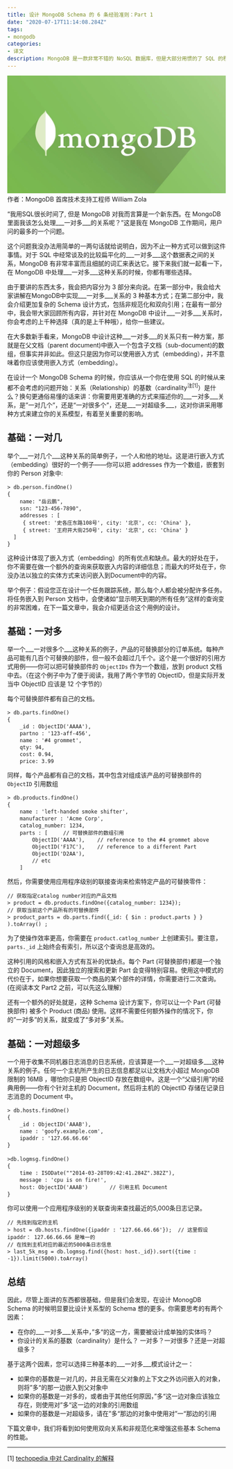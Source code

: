 ```yaml
---
title: 设计 MongoDB Schema 的 6 条经验准则：Part 1
date: "2020-07-17T11:14:08.284Z"
tags:
- mongodb
categories:
- 译文
description: MongoDB 是一款非常不错的 NoSQL 数据库，但是大部分用惯的了 SQL 的程序员在使用 MongoDB 的时候，都是带着 SQL 的思维方式在使用 MongoDB，这样使用其实并不能发挥 MongoDB 的自身优势，而且在网络上关于如何使用 MongoDB 的文章大部分都只是讲 CRUD 操作，关于如何进行 Schema 设计的文章少之又少。本文将解决你在设计 MongoDB Schema 时的疑惑。
---
```

![](mongodb.jpeg)
作者：MongoDB 首席技术支持工程师 William Zola

“我用SQL很长时间了, 但是 MongoDB 对我而言算是一个新东西。在 MongoDB 里面我该怎么处理___一对多___的关系呢？”这是我在 MongoDB 工作期间，用户问的最多的一个问题。

这个问题我没办法用简单的一两句话就给说明白，因为不止一种方式可以做到这件事情。对于 SQL 中经常谈及的比较扁平化的___一对多___这个数据表之间的关系，MongoDB 有非常丰富而且细腻的词汇来表达它。接下来我们就一起看一下，在 MongoDB 中处理___一对多___这种关系的时候，你都有哪些选择。

由于要讲的东西太多，我会把内容分为 3 部分来向说。在第一部分中，我会给大家讲解在MongoDB中实现___一对多___关系的 3 种基本方式；在第二部分中，我会介绍更加复杂的 Schema 设计方式，包括非规范化和双向引用；在最有一部分中，我会带大家回顾所有内容，并针对在 MongoDB 中设计___一对多___关系时，你会考虑的上千种选择（真的是上千种哦），给你一些建议。

在大多数新手看来，MongoDB 中设计这种___一对多___的关系只有一种方案，那就是在父文档（parent document)中嵌入一个包含子文档（sub-document)的数组，但事实并非如此。但这只是因为你可以使用嵌入方式（embedding），并不意味着你应该使用嵌入方式（embedding）。

在设计一个 MongoDB Schema 的时候，你应该从一个你在使用 SQL 的时候从来都不会考虑的问题开始：关系（Relationship）的基数（cardinality<sup>注[1]</sup>）是什么？换句更通俗易懂的话来讲：你需要用更准确的方式来描述你的___一对多___关系，是”一对几个”，还是“一对很多个”，还是___一对超级多___，这对你讲采用哪种方式来建立你的关系模型，有着至关重要的影响。

## 基础：一对几

举个___一对几个___这种关系的简单例子，一个人和他的地址。这是进行嵌入方式（embedding）很好的一个例子——你可以把 addresses 作为一个数组，嵌套到你的 Person 对象中:

```mongodb
> db.person.findOne()
{
	name: "岳云鹏",
	ssn: "123-456-7890",
	addresses : [
     { street: '史各庄东路108号', city: '北京', cc: 'China' },
     { street: '王府井大街250号', city: '北京', cc: 'China' }
  ]
}
```

这种设计体现了嵌入方式（embedding）的所有优点和缺点。最大的好处在于，你不需要在做一个额外的查询来获取嵌入内容的详细信息；而最大的坏处在于，你没办法以独立的实体方式来访问嵌入到Document中的内容。

举个例子：假设您正在设计一个任务跟踪系统，那么每个人都会被分配许多任务。将任务嵌入到 Person 文档中，会使诸如“显示明天到期的所有任务”这样的查询变的非常困难，在下一篇文章中，我会介绍更适合这个用例的设计。

## 基础：一对多

举一个___一对很多个___这种关系的例子，产品的可替换部分的订单系统。每种产品可能有几百个可替换的部件，但一般不会超过几千个。这个是一个很好的引用方式用例——你可以把可替换部件的 `ObjectIDs` 作为一个数组，放到 product 文档中去。（在这个例子中为了便于阅读，我用了两个字节的 ObjectID，但是实际开发当中 ObjectID 应该是 12 个字节的）

每个可替换部件都有自己的文档。

```mongodb
> db.parts.findOne()
{
    _id : ObjectID('AAAA'),
    partno : '123-aff-456',
    name : '#4 grommet',
    qty: 94,
    cost: 0.94,
    price: 3.99
```

同样，每个产品都有自己的文档，其中包含对组成该产品的可替换部件的 `ObjectID` 引用数组

```mongodb
> db.products.findOne()
{
    name : 'left-handed smoke shifter',
    manufacturer : 'Acme Corp',
    catalog_number: 1234,
    parts : [     // 可替换部件的数组引用
        ObjectID('AAAA'),    // reference to the #4 grommet above
        ObjectID('F17C'),    // reference to a different Part
        ObjectID('D2AA'),
        // etc
    ]
```

然后，你需要使用应用程序级别的联接查询来检索特定产品的可替换零件：

```mongodb
// 获取指定catalog number对应的产品文档
> product = db.products.findOne({catalog_number: 1234});
// 获取当前这个产品所有的可替换部件
> product_parts = db.parts.find({_id: { $in : product.parts } } ).toArray() ;
```

为了使操作效率更高，你需要在 `product.catlog_number` 上创建索引。要注意，  `parts._id` 上始终会有索引，所以这个查询总是高效的。

这种引用的风格和嵌入方式有互补的优缺点。每个 Part (可替换部件)都是一个独立的 Document，因此独立的搜索和更新 Part 会变得特别容易。使用这中模式的代价在于，如果你想要获取一个商品的某个部件的详情，你需要进行二次查询。(在阅读本文 Part2 之前，可以先这么理解）

还有一个额外的好处就是，这种 Schema 设计方案下，你可以让一个 Part (可替换部件) 被多个 Product (商品) 使用。这样不需要任何额外操作的情况下，你的”一对多”的关系，就变成了“多对多”关系。

## 基础：一对超级多

一个用于收集不同机器日志消息的日志系统，应该算是一个___一对超级多___这种关系的例子。任何一个主机所产生的日志信息都足以让文档大小超过 MongoDB 限制的 16MB ，哪怕你只是把 ObjectID 存放在数组中。这是一个“父级引用”的经典用例——你有个针对主机的 Document，然后将主机的 ObjectID 存储在记录日志消息的 Document 中。

```mongodb
> db.hosts.findOne()
{
    _id : ObjectID('AAAB'),
    name : 'goofy.example.com',
    ipaddr : '127.66.66.66'
}

>db.logmsg.findOne()
{
    time : ISODate(""2014-03-28T09:42:41.284Z".382Z"),
    message : 'cpu is on fire!',
    host: ObjectID('AAAB')       // 引用主机 Document
}
```

你可以使用一个应用程序级别的关联查询来查找最近的5,000条日志记录。

```mongodb
// 先找到指定的主机
> host = db.hosts.findOne({ipaddr : '127.66.66.66'});  // 这里假设 ipaddr： 127.66.66.66 是唯一的
// 在找到主机对应的最近的5000条日志信息
> last_5k_msg = db.logmsg.find({host: host._id}).sort({time : -1}).limit(5000).toArray()
```

## 总结

因此，尽管上面讲的东西都很基础，但是我们会发现，在设计 MonogDB Schema 的时候明显要比设计关系型的 Schema 想的更多。你需要思考的有两个因素：

* 在你的___一对多___关系中，”多“的这一方，需要被设计成单独的实体吗？
* 你设计的关系的基数（cardinality）是什么？ 一对多？一对很多？还是一对超级多？

基于这两个因素，您可以选择三种基本的___一对多___模式设计之一：

* 如果你的基数是一对几的，并且无需在父对象的上下文之外访问嵌入的对象，则将”多“的那一边嵌入到父对象中
* 如果你的基数是一对多的，或者由于其他任何原因，”多“这一边对象应该独立存在，则使用对”多“这一边的对象的引用数组
* 如果你的基数是一对超级多，请在”多“那边的对象中使用对”一“那边的引用

下篇文章中，我们将看到如何使用双向关系和非规范化来增强这些基本 Schema 的性能。

---

[1] [techopedia 中对 Cardinality 的解释](https://www.techopedia.com/definition/18/cardinality-databases)

